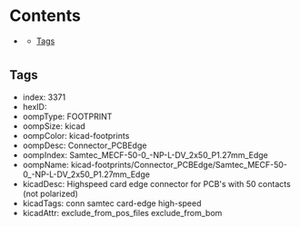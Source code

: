 



Contents
========

* [](#)
	* [Tags](#tags)

# 

## Tags

- index: 3371
- hexID: 
- oompType: FOOTPRINT
- oompSize: kicad
- oompColor: kicad-footprints
- oompDesc: Connector_PCBEdge
- oompIndex: Samtec_MECF-50-0_-NP-L-DV_2x50_P1.27mm_Edge
- oompName: kicad-footprints/Connector_PCBEdge/Samtec_MECF-50-0_-NP-L-DV_2x50_P1.27mm_Edge
- kicadDesc: Highspeed card edge connector for PCB's with 50 contacts (not polarized)
- kicadTags: conn samtec card-edge high-speed
- kicadAttr: exclude_from_pos_files exclude_from_bom
